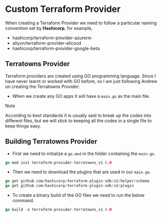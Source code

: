 # Custom Terraform Provider

When creating a Terraform Provider we need to follow a particular naming convention set by **Hashicorp**, for example,

- hashicorp/terraform-provider-azurerm
- aliyun/terraform-provider-alicoud
- hashicorp/terraform-provider-google-beta

## Terratowns Provider

Terraform providers are created using GO programming language.
Since I have never learnt or worked with GO before, so I am just following Andrew on creating the Terratowns Provider.

- When we create any GO apps it will have a `main.go` as the main file.

> [!NOTE]
> According to best standards it is usually said to break up the codes into different files, but we will stick to keeping all the codes in a single file to keep things easy.

## Building Terratowns Provider

- First we need to initialize a `go.mod` in the folder containing the `main.go`.

```go
go mod init terraform-provider-terratowns_v1.0.0
```

- Then we need to download the plugins that are used in our `main.go`.

```go
go get github.com/hashicorp/terraform-plugin-sdk/v2/helper/schema
go get github.com/hashicorp/terraform-plugin-sdk/v2/plugin
```

- To create a binary build of the GO files we need to run the below command.

```go
go build -o terraform-provider-terratowns_v1.0.0
```